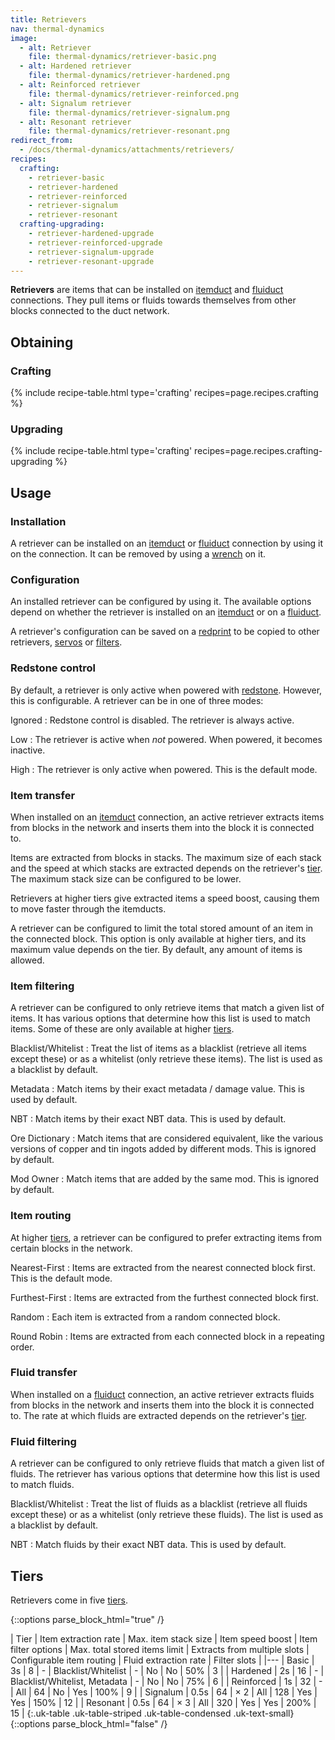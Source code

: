 ```yaml
---
title: Retrievers
nav: thermal-dynamics
image:
  - alt: Retriever
    file: thermal-dynamics/retriever-basic.png
  - alt: Hardened retriever
    file: thermal-dynamics/retriever-hardened.png
  - alt: Reinforced retriever
    file: thermal-dynamics/retriever-reinforced.png
  - alt: Signalum retriever
    file: thermal-dynamics/retriever-signalum.png
  - alt: Resonant retriever
    file: thermal-dynamics/retriever-resonant.png
redirect_from:
  - /docs/thermal-dynamics/attachments/retrievers/
recipes:
  crafting:
    - retriever-basic
    - retriever-hardened
    - retriever-reinforced
    - retriever-signalum
    - retriever-resonant
  crafting-upgrading:
    - retriever-hardened-upgrade
    - retriever-reinforced-upgrade
    - retriever-signalum-upgrade
    - retriever-resonant-upgrade
---
```


**Retrievers** are items that can be installed on [itemduct](/docs/itemduct/)
and [fluiduct](/docs/fluiduct/) connections. They pull items or fluids towards
themselves from other blocks connected to the duct network.


Obtaining
--------

### Crafting
{% include recipe-table.html type='crafting' recipes=page.recipes.crafting %}

### Upgrading
{% include recipe-table.html type='crafting' recipes=page.recipes.crafting-upgrading %}


Usage
-----

### Installation
A retriever can be installed on an [itemduct](/docs/itemduct/) or
[fluiduct](/docs/fluiduct/) connection by using it on the connection. It can be
removed by using a [wrench](/docs/wrenches/) on it.

### Configuration
An installed retriever can be configured by using it. The available options
depend on whether the retriever is installed on an [itemduct](/docs/itemduct/)
or on a [fluiduct](/docs/fluiduct/).

A retriever's configuration can be saved on a [redprint](/docs/redprint/) to be
copied to other retrievers, [servos](/docs/servos/) or
[filters](/docs/filters/).

### Redstone control
By default, a retriever is only active when powered with
[redstone](https://minecraft.gamepedia.com/Redstone). However, this is
configurable. A retriever can be in one of three modes:

Ignored
: Redstone control is disabled. The retriever is always active.

Low
: The retriever is active when *not* powered. When powered, it becomes inactive.

High
: The retriever is only active when powered. This is the default mode.

### Item transfer
When installed on an [itemduct](/docs/itemduct/) connection, an active retriever
extracts items from blocks in the network and inserts them into the block it is
connected to.

Items are extracted from blocks in stacks. The maximum size of each stack and
the speed at which stacks are extracted depends on the retriever's
[tier](#tiers). The maximum stack size can be configured to be lower.

Retrievers at higher tiers give extracted items a speed boost, causing them to move
faster through the itemducts.

A retriever can be configured to limit the total stored amount of an item in the
connected block. This option is only available at higher tiers, and its maximum
value depends on the tier. By default, any amount of items is allowed.

### Item filtering
A retriever can be configured to only retrieve items that match a given list of
items. It has various options that determine how this list is used to match
items. Some of these are only available at higher [tiers](#tiers).

Blacklist/Whitelist
: Treat the list of items as a blacklist (retrieve all items except these) or as
a whitelist (only retrieve these items). The list is used as a blacklist by
default.

Metadata
: Match items by their exact metadata / damage value. This is used by default.

NBT
: Match items by their exact NBT data. This is used by default.

Ore Dictionary
: Match items that are considered equivalent, like the various versions of
copper and tin ingots added by different mods. This is ignored by default.

Mod Owner
: Match items that are added by the same mod. This is ignored by default.

### Item routing
At higher [tiers](#tiers), a retriever can be configured to prefer extracting
items from certain blocks in the network.

Nearest-First
: Items are extracted from the nearest connected block first. This is the
default mode.

Furthest-First
: Items are extracted from the furthest connected block first.

Random
: Each item is extracted from a random connected block.

Round Robin
: Items are extracted from each connected block in a repeating order.

### Fluid transfer
When installed on a [fluiduct](/docs/fluiduct/) connection, an active retriever
extracts fluids from blocks in the network and inserts them into the block it is
connected to. The rate at which fluids are extracted depends on the retriever's
[tier](#tiers).

### Fluid filtering
A retriever can be configured to only retrieve fluids that match a given list of
fluids. The retriever has various options that determine how this list is used
to match fluids.

Blacklist/Whitelist
: Treat the list of fluids as a blacklist (retrieve all fluids except these) or
as a whitelist (only retrieve these fluids). The list is used as a blacklist by
default.

NBT
: Match fluids by their exact NBT data. This is used by default.


Tiers
-----

Retrievers come in five [tiers](/docs/tiers/).

{::options parse_block_html="true" /}
<div class="uk-overflow-container">
| Tier | Item extraction rate | Max. item stack size | Item speed boost | Item filter options | Max. total stored items limit | Extracts from multiple slots | Configurable item routing | Fluid extraction rate | Filter slots |
|---
| Basic | 3s | 8 | - | Blacklist/Whitelist | - | No | No | 50% | 3 |
| Hardened | 2s | 16 | - | Blacklist/Whitelist, Metadata | - | No | No | 75% | 6 |
| Reinforced | 1s | 32 | - | All | 64 | No | Yes | 100% | 9 |
| Signalum | 0.5s | 64 | × 2 | All | 128 | Yes | Yes | 150% | 12 |
| Resonant | 0.5s | 64 | × 3 | All | 320 | Yes | Yes | 200% | 15 |
{:.uk-table .uk-table-striped .uk-table-condensed .uk-text-small}
</div>
{::options parse_block_html="false" /}
